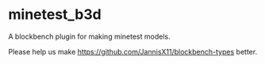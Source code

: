 # minetest_b3d
 A blockbench plugin for making minetest models.

Please help us make https://github.com/JannisX11/blockbench-types better.


